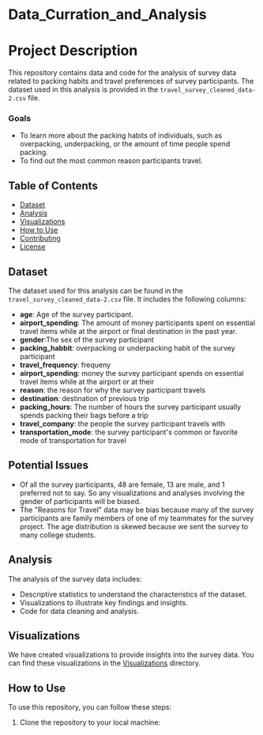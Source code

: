 # Data_Curration_and_Analysis

# Project Description
This repository contains data and code for the analysis of survey data related to packing habits and travel preferences of survey participants. The dataset used in this analysis is provided in the `travel_survey_cleaned_data-2.csv` file.
### Goals
- To learn more about the packing habits of individuals, such as overpacking, underpacking, or the amount of time people spend packing.
- To find out the most common reason participants travel.

## Table of Contents

- [Dataset](#dataset)
- [Analysis](#analysis)
- [Visualizations](#visualizations)
- [How to Use](#how-to-use)
- [Contributing](#contributing)
- [License](#license)

## Dataset

The dataset used for this analysis can be found in the `travel_survey_cleaned_data-2.csv` file. It includes the following columns:

- __age__: Age of the survey participant.
- __airport_spending__: The amount of money participants spent on essential travel items while at the airport or final destination in the past year.
- __gender__:The sex of the survey participant
- __packing_habbit__: overpacking or underpacking habit of the survey participant
- __travel_frequency__: frequeny
- __airport_spending__: money the survey participant spends on essential travel items while at the airport or at their 
- __reason__: the reason for why the survey participant travels
- **destination**: destination of previous trip
- __packing_hours__: The number of hours the survey participant usually spends packing their bags before a trip
- **travel_company**: the people the survey participant travels with
- __transportation_mode__: the survey participant's common or favorite mode of transportation for travel 

## Potential Issues
- Of all the survey participants, 48 are female, 13 are male, and 1 preferred not to say. So any visualizations and analyses involving the gender of participants will be biased.
- The "Reasons for Travel" data may be bias because many of the survey participants are family members of one of my teammates for the survey project.
The age distribution is skewed because we sent the survey to many college students.

## Analysis
The analysis of the survey data includes:

- Descriptive statistics to understand the characteristics of the dataset.
- Visualizations to illustrate key findings and insights.
- Code for data cleaning and analysis.

## Visualizations

We have created visualizations to provide insights into the survey data. You can find these visualizations in the [Visualizations](visualizations/) directory.

## How to Use

To use this repository, you can follow these steps:

1. Clone the repository to your local machine:
